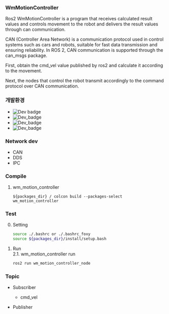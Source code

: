 ### WmMotionController
Ros2 WmMotionController is a program that receives calculated result values and controls movement to the robot and delivers the result values through can communication.

CAN (Controller Area Network) is a communication protocol used in control systems such as cars and robots, suitable for fast data transmission and ensuring reliability. In ROS 2, CAN communication is supported through the can_msgs package.

First, obtain the cmd_vel value published by ros2 and calculate it according to the movement.

Next, the nodes that control the robot transmit accordingly to the command protocol over CAN communication.

### 개발환경
* ![Dev badge](https://img.shields.io/badge/ROS2-Foxy-orange?style=flat&logo=ROS&logoColor=white)
* ![Dev_badge](https://img.shields.io/badge/Ubuntu-20.04-brightgreen?style=flat&logo=Ubuntu&logoColor=white)
* ![Dev_badge](https://img.shields.io/badge/HardWare-NUC12-lightgrey)
* ![Dev_badge](https://img.shields.io/badge/Robot-Wabot3-blue)

### Network dev
* CAN
* DDS
* IPC

### Compile
1. wm_motion_controller
    ```
    ${packages_dir} / colcon build --packages-select wm_motion_controller
    ```

### Test
0. Setting
    ```bash
    source ./.bashrc or ./.bashrc_foxy
    source ${packages_dir}/install/setup.bash
    ```
1. Run<br/>
    2.1. wm_motion_controller run
    ```bash
    ros2 run wm_motion_controller_node
    ```

### Topic
* Subscriber
    + cmd_vel<br/>

* Publisher 
 
    

